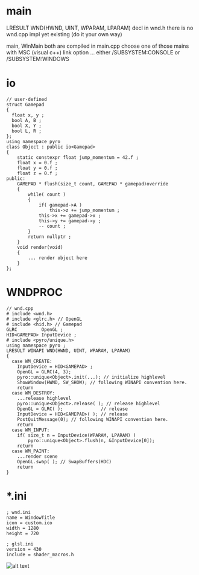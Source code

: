 # main
LRESULT WND(HWND, UINT, WPARAM, LPARAM) decl in wnd.h
there is no wnd.cpp impl yet existing (do it your own way)

main, WinMain both are compiled in main.cpp
choose one of those mains with MSC (visual c++) link option
	... either /SUBSYSTEM:CONSOLE or /SUBSYSTEM:WINDOWS
# io
``` 
// user-defined
struct Gamepad
{
  float x, y ;
  bool A, B ;
  bool X, Y ;
  bool L, R ;
};
using namespace pyro
class Object : public io<Gamepad>
{
	static constexpr float jump_momentum = 42.f ;
	float x = 0.f ;
	float y = 0.f ;
	float z = 0.f ;
public:
	GAMEPAD * flush(size_t count, GAMEPAD * gamepad)override
	{
		while( count )
		{
			if( gamepad->A )
				this->z += jump_momentum ;
			this->x += gamepad->x ;
			this->y += gamepad->y ;
			-- count ;
		}
		return nullptr ;
	}
	void render(void)
	{
		... render object here
	}
};
``` 
# WNDPROC

``` 
// wnd.cpp
# include <wnd.h>
# include <glrc.h> // OpenGL
# include <hid.h> // Gamepad
GLRC         OpenGL ;
HID<GAMEPAD> InputDevice ;
# include <pyro/unique.h>
using namespace pyro ;
LRESULT WINAPI WND(HWND, UINT, WPARAM, LPARAM)
{
  case WM_CREATE:
    InputDevice = HID<GAMEPAD> ;
    OpenGL = GLRC(4, 3);
    pyro::unique<Object>.init(...); // initialize highlevel
    ShowWindow(HWND, SW_SHOW); // following WINAPI convention here.
    return
  case WM_DESTROY:
    ...release highlevel
    pyro::unique<Object>.release( ); // release highlevel
    OpenGL = GLRC( );              // release
    InputDevice = HID<GAMEPAD>( ); // release
    PostQuitMessage(0); // following WINAPI convention here.
    return
  case WM_INPUT:
    if( size_t n = InputDevice(WPARAM, LPARAM) )
    	pyro::unique<Object>.flush(n, &InputDevice[0]);
    return
  case WM_PAINT:
    ...render scene
    OpenGL.swap( ); // SwapBuffers(HDC)
    return
}
```
# *.ini
``` 
; wnd.ini
name = WindowTitle
icon = custom.ico
width = 1280
height = 720
``` 

``` 
; glsl.ini
version = 430
include = shader_macros.h
``` 
![alt text](https://repository-images.githubusercontent.com/197114287/6509fe00-a804-11e9-829c-e87bcc9644dc "Pyro Logo")
